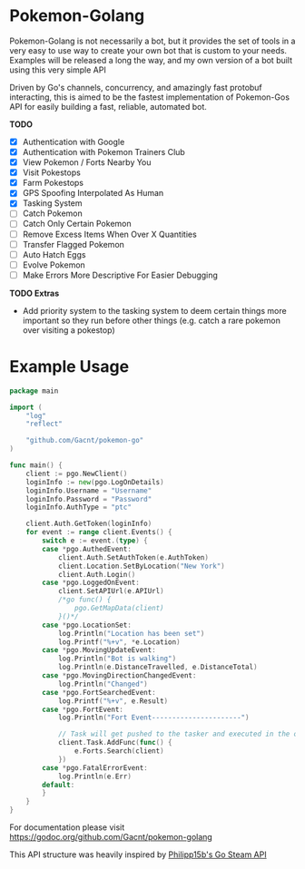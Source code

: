 # Pokemon-Golang
Pokemon-Golang is not necessarily a bot, but it provides the set of tools in a very easy to use way to create your own 
bot that is custom to your needs. Examples will be released a long the way, and my own version of a bot built using this 
very simple API

Driven by Go's channels, concurrency, and amazingly fast protobuf interacting, this is aimed to be the fastest 
implementation of Pokemon-Gos API for easily building a fast, reliable, automated bot.

**TODO**

- [x] Authentication with Google
- [x] Authentication with Pokemon Trainers Club
- [x] View Pokemon / Forts Nearby You
- [x] Visit Pokestops
- [x] Farm Pokestops
- [x] GPS Spoofing Interpolated As Human
- [x] Tasking System
- [ ] Catch Pokemon
- [ ] Catch Only Certain Pokemon
- [ ] Remove Excess Items When Over X Quantities
- [ ] Transfer Flagged Pokemon
- [ ] Auto Hatch Eggs
- [ ] Evolve Pokemon
- [ ] Make Errors More Descriptive For Easier Debugging

**TODO Extras**

- Add priority system to the tasking system to deem certain things more important so they run before other things (e.g. catch a rare pokemon over visiting a pokestop)

# Example Usage


```go
package main

import (
	"log"
	"reflect"

	"github.com/Gacnt/pokemon-go"
)

func main() {
	client := pgo.NewClient()
	loginInfo := new(pgo.LogOnDetails)
	loginInfo.Username = "Username"
	loginInfo.Password = "Password"
	loginInfo.AuthType = "ptc"

	client.Auth.GetToken(loginInfo)
	for event := range client.Events() {
		switch e := event.(type) {
		case *pgo.AuthedEvent:
			client.Auth.SetAuthToken(e.AuthToken)
			client.Location.SetByLocation("New York")
			client.Auth.Login()
		case *pgo.LoggedOnEvent:
			client.SetAPIUrl(e.APIUrl)
			/*go func() {
				pgo.GetMapData(client)
			}()*/
		case *pgo.LocationSet:
			log.Println("Location has been set")
			log.Printf("%+v", *e.Location)
		case *pgo.MovingUpdateEvent:
			log.Println("Bot is walking")
			log.Println(e.DistanceTravelled, e.DistanceTotal)
		case *pgo.MovingDirectionChangedEvent:
			log.Println("Changed")
		case *pgo.FortSearchedEvent:
			log.Printf("%+v", e.Result)
		case *pgo.FortEvent:
			log.Println("Fort Event----------------------")

			// Task will get pushed to the tasker and executed in the order they are recieved
			client.Task.AddFunc(func() {
				e.Forts.Search(client)
			})
		case *pgo.FatalErrorEvent:
			log.Println(e.Err)
		default:
		}
	}
}
```

For documentation please visit https://godoc.org/github.com/Gacnt/pokemon-golang

This API structure was heavily inspired by [Philipp15b's Go Steam API](https://github.com/Philipp15b/go-steam)
